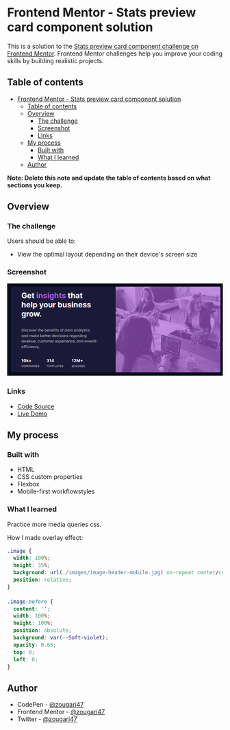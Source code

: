 # Frontend Mentor - Stats preview card component solution

This is a solution to the [Stats preview card component challenge on Frontend Mentor](https://www.frontendmentor.io/challenges/stats-preview-card-component-8JqbgoU62). Frontend Mentor challenges help you improve your coding skills by building realistic projects.

## Table of contents

- [Frontend Mentor - Stats preview card component solution](#frontend-mentor---stats-preview-card-component-solution)
  - [Table of contents](#table-of-contents)
  - [Overview](#overview)
    - [The challenge](#the-challenge)
    - [Screenshot](#screenshot)
    - [Links](#links)
  - [My process](#my-process)
    - [Built with](#built-with)
    - [What I learned](#what-i-learned)
  - [Author](#author)

**Note: Delete this note and update the table of contents based on what sections you keep.**

## Overview

### The challenge

Users should be able to:

- View the optimal layout depending on their device's screen size

### Screenshot

![](./images/screenshot.png)

### Links

- [Code Source](https://github.com/zougari47/stats-preview-card-component-main)
- [Live Demo](https://zougari47.github.io/stats-preview-card-component-main/)

## My process

### Built with

- HTML
- CSS custom properties
- Flexbox
- Mobile-first workflowstyles

### What I learned

Practice more media queries css.

How I made overlay effect:

```css
.image {
  width: 100%;
  height: 35%;
  background: url(./images/image-header-mobile.jpg) no-repeat center/cover;
  position: relative;
}

.image:before {
  content: '';
  width: 100%;
  height: 100%;
  position: absolute;
  background: var(--Soft-violet);
  opacity: 0.65;
  top: 0;
  left: 0;
}
```

## Author

- CodePen - [@zougari47](https://codepen.io/zougari47)
- Frontend Mentor - [@zougari47](https://www.frontendmentor.io/profile/zougari47)
- Twitter - [@zougari47](https://www.twitter.com/zougari47)
